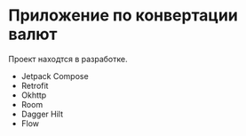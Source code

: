# Приложение по конвертации валют
Проект находтся в разработке. 

- Jetpack Compose
- Retrofit
- Okhttp
- Room
- Dagger Hilt
- Flow

